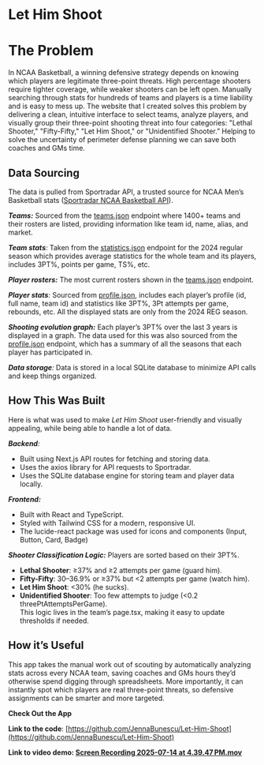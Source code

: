 # Let Him Shoot

# **The Problem**

In NCAA Basketball, a winning defensive strategy depends on knowing which players are legitimate three-point threats. High percentage shooters require tighter coverage, while weaker shooters can be left open. Manually searching through stats for hundreds of teams and players is a time liability and is easy to mess up. The website that I created solves this problem by delivering a clean, intuitive interface to select teams, analyze players, and visually group their three-point shooting threat into four categories: "Lethal Shooter," "Fifty-Fifty," "Let Him Shoot," or "Unidentified Shooter.” Helping to solve the uncertainty of perimeter defense planning we can save both coaches and GMs time. 

## **Data Sourcing**

The data is pulled from Sportradar API, a trusted source for NCAA Men’s Basketball stats ([Sportradar NCAA Basketball API](https://developer.sportradar.com/basketball/reference/ncaamb-overview)). 

***Teams:*** Sourced from the [teams.json](https://developer.sportradar.com/basketball/reference/ncaamb-teams) endpoint where 1400+ teams and their rosters are listed, providing information like team id, name, alias, and market.

***Team stats**:* Taken from the [statistics.json](https://developer.sportradar.com/basketball/reference/ncaamb-seasonal-statistics) endpoint for the 2024 regular season which provides average statistics for the whole team and its players, includes 3PT%, points per game, TS%, etc.

***Player rosters:*** The most current rosters shown in the [teams.json](https://developer.sportradar.com/basketball/reference/ncaamb-teams) endpoint. 

***Player stats**:* Sourced from [profile.json](https://developer.sportradar.com/basketball/reference/ncaamb-player-profile), includes each player’s profile (id, full name, team id) and statistics like 3PT%, 3Pt attempts per game, rebounds, etc. All the displayed stats are only from the 2024 REG season. 

***Shooting evolution graph:*** Each player’s 3PT% over the last 3 years is displayed in a graph. The data used for this was also sourced from the [profile.json](https://developer.sportradar.com/basketball/reference/ncaamb-player-profile) endpoint, which has a summary of all the seasons that each player has participated in. 

***Data storage**:* Data is stored in a local SQLite database to minimize API calls and keep things organized.

## **How This Was Built**

Here is what was used to make *Let Him Shoot* user-friendly and visually appealing, while being able to handle a lot of data.

***Backend**:*

- Built using Next.js API routes for fetching and storing data.  
- Uses the axios library for API requests to Sportradar.  
- Uses the SQLite database engine for storing team and player data locally.

***Frontend:***

- Built with React and TypeScript.  
- Styled with Tailwind CSS for a modern, responsive UI.  
- The lucide-react package was used for icons and components (Input, Button, Card, Badge)

***Shooter Classification Logic:*** Players are sorted based on their 3PT%.

- **Lethal Shooter**:  ≥37% and ≥2 attempts per game (guard him).  
- **Fifty-Fifty**: 30–36.9% or ≥37% but \<2 attempts per game  (watch him).  
- **Let Him Shoot**: \<30% (he sucks).  
- **Unidentified Shooter**: Too few attempts to judge (\<0.2 threePtAttemptsPerGame).  
  This logic lives in the team’s page.tsx, making it easy to update thresholds if needed.

## **How it’s Useful**

This app takes the manual work out of scouting by automatically analyzing stats across every NCAA team, saving coaches and GMs hours they’d otherwise spend digging through spreadsheets. More importantly, it can instantly spot which players are real three-point threats, so defensive assignments can be smarter and more targeted.


**Check Out the App**

**Link to the code**: [https://github.com/JennaBunescu/Let-Him-Shoot](https://github.com/JennaBunescu/Let-Him-Shoot)

**Link to video demo: [Screen Recording 2025-07-14 at 4.39.47 PM.mov](https://drive.google.com/file/d/1ae6-KAs6MpLjxypmd4HMqyJNhnufNrp5/view?usp=sharing)**

